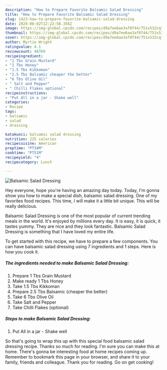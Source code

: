 ```yaml
---
description: "How to Prepare Favorite Balsamic Salad Dressing"
title: "How to Prepare Favorite Balsamic Salad Dressing"
slug: 1423-how-to-prepare-favorite-balsamic-salad-dressing
date: 2020-08-02T12:22:58.356Z
image: https://img-global.cpcdn.com/recipes/d9a7ee6ae3af8f44/751x532cq70/balsamic-salad-dressing-recipe-main-photo.jpg
thumbnail: https://img-global.cpcdn.com/recipes/d9a7ee6ae3af8f44/751x532cq70/balsamic-salad-dressing-recipe-main-photo.jpg
cover: https://img-global.cpcdn.com/recipes/d9a7ee6ae3af8f44/751x532cq70/balsamic-salad-dressing-recipe-main-photo.jpg
author: Myrtie Wright
ratingvalue: 4.1
reviewcount: 48769
recipeingredient:
- "1 Tbs Grain Mustard"
- "1 Tbs Honey"
- "1.5 Tbs Kikkoman"
- "2.5 Tbs Balsamic cheaper the better"
- "6 Tbs Olive Oil"
- " Salt and Pepper"
- " Chilli Flakes optional"
recipeinstructions:
- "Put All in a jar - Shake well"
categories:
- Recipe
tags:
- balsamic
- salad
- dressing

katakunci: balsamic salad dressing 
nutrition: 225 calories
recipecuisine: American
preptime: "PT34M"
cooktime: "PT51M"
recipeyield: "4"
recipecategory: Lunch

---
```



![Balsamic Salad Dressing](https://img-global.cpcdn.com/recipes/d9a7ee6ae3af8f44/751x532cq70/balsamic-salad-dressing-recipe-main-photo.jpg)

Hey everyone, hope you're having an amazing day today. Today, I'm gonna show you how to make a special dish, balsamic salad dressing. One of my favorites food recipes. This time, I will make it a little bit unique. This will be really delicious.



Balsamic Salad Dressing is one of the most popular of current trending meals in the world. It's enjoyed by millions every day. It is easy, it is quick, it tastes yummy. They are nice and they look fantastic. Balsamic Salad Dressing is something that I have loved my entire life.


To get started with this recipe, we have to prepare a few components. You can have balsamic salad dressing using 7 ingredients and 1 steps. Here is how you cook it.

<!--inarticleads1-->

##### The ingredients needed to make Balsamic Salad Dressing:

1. Prepare 1 Tbs Grain Mustard
1. Make ready 1 Tbs Honey
1. Take 1.5 Tbs Kikkoman
1. Prepare 2.5 Tbs Balsamic (cheaper the better)
1. Take 6 Tbs Olive Oil
1. Take  Salt and Pepper
1. Take  Chilli Flakes (optional)




<!--inarticleads2-->

##### Steps to make Balsamic Salad Dressing:

1. Put All in a jar - Shake well




So that's going to wrap this up with this special food balsamic salad dressing recipe. Thanks so much for reading. I'm sure you can make this at home. There's gonna be interesting food at home recipes coming up. Remember to bookmark this page in your browser, and share it to your family, friends and colleague. Thank you for reading. Go on get cooking!
